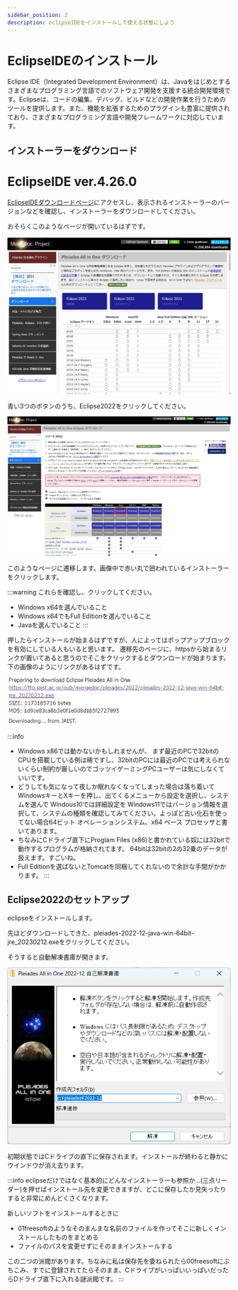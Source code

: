 ```yaml
---
sidebar_position: 2
description: eclipseIDEをインストールして使える状態にしよう
---
```

# EclipseIDEのインストール

Eclipse IDE（Integrated Development Environment）は、Javaをはじめとするさまざまなプログラミング言語でのソフトウェア開発を支援する統合開発環境です。Eclipseは、コードの編集、デバッグ、ビルドなどの開発作業を行うためのツールを提供します。また、機能を拡張するためのプラグインも豊富に提供されており、さまざまなプログラミング言語や開発フレームワークに対応しています。

## インストーラーをダウンロード
# EclipseIDE ver.4.26.0
[EclipseIDEダウンロードページ](https://willbrains.jp/)にアクセスし、表示されるインストーラーのバージョンなどを確認し、インストーラーをダウンロードしてください。

おそらくこのようなページが開いているはずです。

![eclipseIDEインストーラー](./images/15.jpg)

青い3つのボタンのうち、Eclipse2022をクリックしてください。

![eclipseIDE2022](./images/16.jpg)

このようなページに遷移します。画像中で赤い丸で囲われているインストーラーをクリックします。

:::warning これらを確認し、クリックしてください。
- Windows x64を選んでいること
- Windows x64でもFull Editionを選んでいること
- Javaを選んでいること
:::

押したらインストールが始まるはずですが、人によってはポップアップブロックを有効にしている人もいると思います。
遷移先のページに、httpsから始まるリンクが置いてあると思うのでそこをクリックするとダウンロードが始まります。
下の画像のようにリンクがあるはずです。

![eclipsepopup](./images/17.jpg)

:::info
- Windows x86では動かないかもしれませんが、
まず最近のPCで32bitのCPUを搭載している例は稀ですし、32bitのPCには最近のPCでは考えられないくらい制約が厳しいのでゴッツイゲーミングPCユーザーは気にしなくていいです。
- どうしても気になって夜しか眠れなくなってしまった場合は落ち着いてWindowsキーとXキーを押し、出てくるメニューから設定を選択し、システムを選んで
Windous10では詳細設定を
Windows11ではバージョン情報を選択して、システムの種類を確認してみてください。よっぽど古い化石を使ってない場合64ビット オペレーションシステム、x64 ベース プロセッサと書いてあります。
- ちなみにCドライブ直下にProglam Files (x86)と書かれている奴には32bitで動作するプログラムが格納されてます。
64bitは32bitの2の32乗のデータが扱えます。すごいね。
- Full Editionを選ばないとTomcatを同梱してくれないので余計な手間がかかります。
:::

## Eclipse2022のセットアップ

eclipseをインストールします。

先ほどダウンロードしてきた、pleiades-2022-12-java-win-64bit-jre_20230212.exeをクリックしてください。

そうすると自動解凍書庫が開きます。

![eclipsesetup](./images/18.png)

初期状態ではCドライブの直下に保存されます。インストールが終わると静かにウインドウが消え去ります。

:::info
eclipseだけではなく基本的にどんなインストーラーも参照か…(三点リーダー)を押せばインストール先を変更できますが、どこに保存したか見失ったりすると非常にめんどくさくなります。

新しいソフトをインストールするときに

- 01freesoftのようなそのまんまな名前のファイルを作ってそこに新しくインストールしたものをまとめる
- ファイルのパスを変更せずにそのままインストールする

この二つの派閥があります。ちなみに私は保存先を委ねられたら00freesoftにぶちこみ、すでに登録されてたらそのまま、CドライブがいっぱいいっぱいだったらDドライブ直下に入れる謎派閥です。
:::
